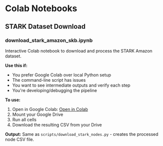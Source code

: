 # Colab Notebooks

## STARK Dataset Download

### download_stark_amazon_skb.ipynb

Interactive Colab notebook to download and process the STARK Amazon dataset.

**Use this if:**
- You prefer Google Colab over local Python setup
- The command-line script has issues
- You want to see intermediate outputs and verify each step
- You're developing/debugging the pipeline

**To use:**
1. Open in Google Colab: [Open in Colab](https://colab.research.google.com/github/YOUR_USERNAME/ECommerceRAG/blob/main/notebooks/download_stark_amazon_skb.ipynb)
2. Mount your Google Drive
3. Run all cells
4. Download the resulting CSV from your Drive

**Output:** Same as `scripts/download_stark_nodes.py` - creates the processed node CSV file.